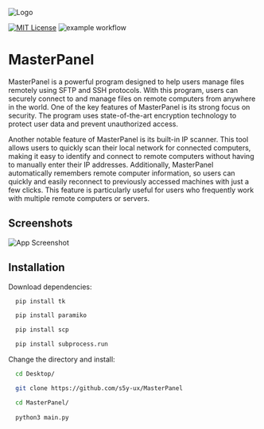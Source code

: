 ![Logo](https://user-images.githubusercontent.com/59636597/235286705-2447dee7-bcde-4466-aa59-056a9e62c332.png)

[![MIT License](https://img.shields.io/badge/License-MIT-green.svg)](https://choosealicense.com/licenses/mit/)
![example workflow](https://img.shields.io/github/actions/workflow/status/s5y-ux/MasterPanel/python-app.yml)
# MasterPanel
MasterPanel is a powerful program designed to help users manage files remotely using SFTP and SSH protocols. With this program, users can securely connect to and manage files on remote computers from anywhere in the world. One of the key features of MasterPanel is its strong focus on security. The program uses state-of-the-art encryption technology to protect user data and prevent unauthorized access.

Another notable feature of MasterPanel is its built-in IP scanner. This tool allows users to quickly scan their local network for connected computers, making it easy to identify and connect to remote computers without having to manually enter their IP addresses. Additionally, MasterPanel automatically remembers remote computer information, so users can quickly and easily reconnect to previously accessed machines with just a few clicks. This feature is particularly useful for users who frequently work with multiple remote computers or servers.
## Screenshots

![App Screenshot](https://user-images.githubusercontent.com/59636597/230281149-6b8b58da-1514-4a95-beca-923ed0313777.png)

## Installation

Download dependencies:

```bash
  pip install tk

  pip install paramiko

  pip install scp

  pip install subprocess.run
```
Change the directory and install:
```bash
  cd Desktop/

  git clone https://github.com/s5y-ux/MasterPanel

  cd MasterPanel/
  
  python3 main.py
```
